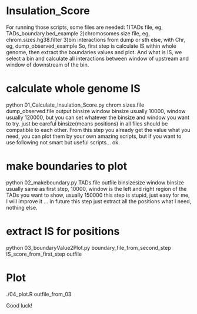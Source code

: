 # Insulation_Score
For running those scripts, some files are needed:
1)TADs file, eg, TADs_boundary.bed_example
2)chromosomes size file, eg, chrom.sizes.hg38.filter
3)bin interactions from dump or sth else, with Chr, eg, dump_observed_example
So, first step is calculate IS within whole genome, then extract the boundaries values and plot. 
And what is IS, we select a bin and calculate all interactions between window of upstream and window of downstream of the bin.  
# calculate whole genome IS
python 01_Calculate_Insulation_Score.py chrom.sizes.file  dump_observed.file output binsize window
binsize usually 10000, window usually 120000, but you can set whatever the binsize and window you want to try. just be careful binsize(means positions) in all files should be compatible to each other.
From this step you already get the value what you need, you can plot them by your own amazing scripts, but if you want to use following not smart but useful scripts... ok.
# make boundaries to plot
python 02_makeboundary.py TADs.file outfile binsizesize window
binsize usually same as first step, 10000, window is the left and right region of the TADs you want to show, usually 150000
this step is stupid, just easy for me, I will improve it ... in future
this step just extract all the positions what I need, nothing else.
# extract IS for positions 
python 03_boundaryValue2Plot.py boundary_file_from_second_step IS_score_from_first_step outfile

# Plot 
./04_plot.R outfile_from_03

Good luck!

